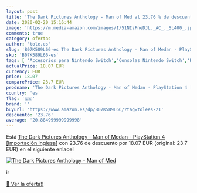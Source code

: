 ```yaml
---
layout: post
title: 'The Dark Pictures Anthology - Man of Med al 23.76 % de descuento'
date: 2020-02-20 15:16:44
image: 'https://m.media-amazon.com/images/I/51NIzFneDJL._AC_._SL400_.jpg'
comments: true
category: ofertas
author: 'tole.es'
slug: 'B07K589L66-es The Dark Pictures Anthology - Man of Medan - PlayStation 4...'
sku: 'B07K589L66-es'
tags: [ 'Accesorios para Nintendo Switch','Consolas Nintendo Switch','Hardware y juegos para Nintendo Switch','Iluminación','Iluminación de ambiente de interior','Iluminación de interior','Iluminación decorativa y para usos específicos de interior','Juegos para Nintendo Switch','Mandos para Nintendo Switch','Videojuegos','playstation', ]
actualPrice: 18.07 EUR
currency: EUR
price: 18.07
comparePrice: 23.7 EUR
prodname: 'The Dark Pictures Anthology - Man of Medan - PlayStation 4 [Importación inglesa]'
country: 'es'
flag: '🇪🇸'
brand: ''
buyurl: 'https://www.amazon.es/dp/B07K589L66/?tag=tolees-21'
descuento: '23.76'
average: '20.884999999999998'
---
```


Está [The Dark Pictures Anthology - Man of Medan - PlayStation 4 [Importación inglesa]](https://www.amazon.es/dp/B07K589L66/?tag=tolees-21) con 23.76 de descuento por 18.07 EUR (original: 23.7 EUR) en el siguiente enlace!

[![The Dark Pictures Anthology - Man of Med](https://m.media-amazon.com/images/I/51NIzFneDJL._AC_._SL400_.jpg)](https://www.amazon.es/dp/B07K589L66/?tag=tolees-21)

ℹ️:


[🛒 Ver la oferta!!](https://www.amazon.es/dp/B07K589L66/?tag=tolees-21)
